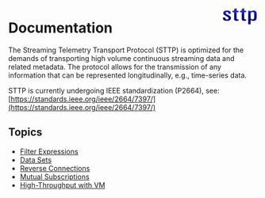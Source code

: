 <a href="https://github.com/sttp"><img align="right" src="img/sttp.png" alt="STTP"></a>

# Documentation

The Streaming Telemetry Transport Protocol (STTP) is optimized for the demands of transporting high volume continuous streaming data and related metadata.
The protocol allows for the transmission of any information that can be represented longitudinally, e.g., time-series data.

STTP is currently undergoing IEEE standardization (P2664), see: [https://standards.ieee.org/ieee/2664/7397/](https://standards.ieee.org/ieee/2664/7397/)


## Topics

* [Filter Expressions](filter-expressions)
* [Data Sets](data-sets)
* [Reverse Connections](reverse-connections)
* [Mutual Subscriptions](mutual-subscriptions)
* [High-Throughput with VM](vm-with-high-throughput)

